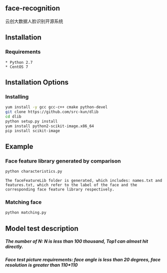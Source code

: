 ## face-recognition

云创大数据人脸识别开源系统

## Installation

### Requirements
	* Python 2.7
	* CentOS 7

## Installation Options

### Installing

```bash
yum install -y gcc gcc-c++ cmake python-devel
git clone https://github.com/src-kun/dlib
cd dlib
python setup.py install
yum install python2-scikit-image.x86_64
pip install scikit-image
```

## Example

### Face feature library generated by comparison

```bash
python characteristics.py
```

	The faceFeatureLib folder is generated, which includes: names.txt and features.txt, which refer to the label of the face and the corresponding face feature library respectively.

### Matching face

```bash
python matching.py
```

## Model test description

##### The number of N: N is less than 100 thousand, Top1 can almost hit directly.
##### Face test picture requirements: face angle is less than 20 degrees, face resolution is greater than 110*110
